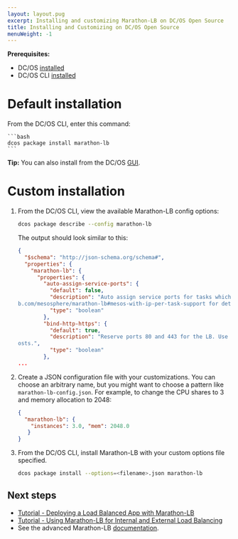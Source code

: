 ```yaml
---
layout: layout.pug
excerpt: Installing and customizing Marathon-LB on DC/OS Open Source
title: Installing and Customizing on DC/OS Open Source
menuWeight: -1
---
```



**Prerequisites:**

- DC/OS [installed](/1.10/installing/oss/)
- DC/OS CLI [installed](/1.10/cli/install/)

# Default installation

From the DC/OS CLI, enter this command:

    ```bash
    dcos package install marathon-lb
    ```

**Tip:** You can also install from the DC/OS [GUI](/1.10/gui/).


# Custom installation

1.  From the DC/OS CLI, view the available Marathon-LB config options:

    ```bash
    dcos package describe --config marathon-lb
    ```

    The output should look similar to this:

    ```json
    {
      "$schema": "http://json-schema.org/schema#",
      "properties": {
        "marathon-lb": {
          "properties": {
            "auto-assign-service-ports": {
              "default": false,
              "description": "Auto assign service ports for tasks which use IP-per-task. See https://githu
    b.com/mesosphere/marathon-lb#mesos-with-ip-per-task-support for details.",
              "type": "boolean"
            },
            "bind-http-https": {
              "default": true,
              "description": "Reserve ports 80 and 443 for the LB. Use this if you intend to use virtual h
    osts.",
              "type": "boolean"
            },
    ...
    ```

1.  Create a JSON configuration file with your customizations. You can choose an arbitrary name, but you might want to choose a pattern like `marathon-lb-config.json`. For example, to change the CPU shares to 3 and memory allocation to 2048:

    ```json
    {
      "marathon-lb": {
        "instances": 3.0, "mem": 2048.0
       }
    }
    ```

1.  From the DC/OS CLI, install Marathon-LB with your custom options file specified.

    ```bash
    dcos package install --options=<filename>.json marathon-lb
    ```

## Next steps

- [Tutorial - Deploying a Load Balanced App with Marathon-LB](/services/marathon-lb/marathon-lb-basic-tutorial/)
- [Tutorial - Using Marathon-LB for Internal and External Load Balancing](/services/marathon-lb/marathon-lb-advanced-tutorial/)
- See the advanced Marathon-LB [documentation](/services/marathon-lb/advanced/).
